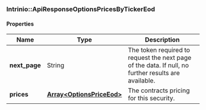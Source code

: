 

[//]: # (CLASS:Intrinio::ApiResponseOptionsPricesByTickerEod)

[//]: # (KIND:object)

### Intrinio::ApiResponseOptionsPricesByTickerEod

#### Properties

[//]: # (START_DEFINITION)

Name | Type | Description
------------ | ------------- | -------------
**next_page** | String | The token required to request the next page of the data. If null, no further results are available. &nbsp;
**prices** | [**Array&lt;OptionsPriceEod&gt;**](OptionsPriceEod.md) | The contracts pricing for this security. &nbsp;

[//]: # (END_DEFINITION)


[//]: # (CONTAINED_CLASS:Intrinio::OptionsPriceEod)



